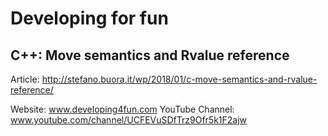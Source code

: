 # Developing for fun
## C++: Move semantics and Rvalue reference

Article: http://stefano.buora.it/wp/2018/01/c-move-semantics-and-rvalue-reference/

Website: www.developing4fun.com
YouTube Channel: www.youtube.com/channel/UCFEVuSDfTrz9Ofr5k1F2ajw
